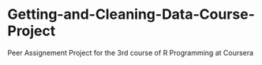Getting-and-Cleaning-Data-Course-Project
========================================

Peer Assignement Project for the 3rd course of R Programming at Coursera
